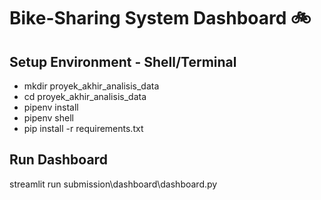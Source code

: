 # Bike-Sharing System Dashboard 🚲

## Setup Environment - Shell/Terminal

* mkdir proyek_akhir_analisis_data
* cd proyek_akhir_analisis_data
* pipenv install
* pipenv shell
* pip install -r requirements.txt

## Run Dashboard

streamlit run submission\dashboard\dashboard.py
